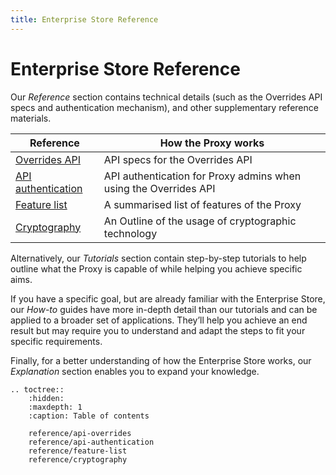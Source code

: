 ```yaml
---
title: Enterprise Store Reference
---
```


# Enterprise Store Reference

Our *Reference* section contains technical details (such as the Overrides API specs and
authentication mechanism), and other supplementary reference materials.

| **Reference**                               | How the Proxy works                                                      |
|---------------------------------------------|--------------------------------------------------------------------------|
| [Overrides API](reference/api-overrides.md)           | API specs for the Overrides API                                          |
| [API authentication](reference/api-authentication.md) | API authentication for Proxy admins when using the Overrides API         |
| [Feature list](reference/feature-list.md)             | A summarised list of features of the Proxy                               |
| [Cryptography](reference/cryptography.md)             | An Outline of the usage of cryptographic technology                      |

Alternatively, our *Tutorials* section contain step-by-step tutorials to help outline
what the Proxy is capable of while helping you achieve specific aims.

If you have a specific goal, but are already familiar with the Enterprise Store,
our *How-to* guides have more in-depth detail than our tutorials and can be applied to
a broader set of applications. They’ll help you achieve an end result but may require
you to understand and adapt the steps to fit your specific requirements.

Finally, for a better understanding of how the Enterprise Store works, our *Explanation*
section enables you to expand your knowledge.

```{eval-rst}
.. toctree::
    :hidden:
    :maxdepth: 1
    :caption: Table of contents 

    reference/api-overrides
    reference/api-authentication
    reference/feature-list
    reference/cryptography
```